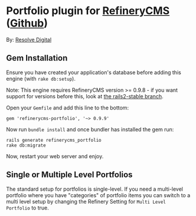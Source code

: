 # Portfolio plugin for [RefineryCMS](http://www.refinerycms.com) ([Github](http://github.com/resolve/refinerycms))

By: [Resolve Digital](http://www.resolvedigital.com)

## Gem Installation

Ensure you have created your application's database before adding this engine (with ``rake db:setup``).

Note: This engine requires RefineryCMS version >= 0.9.8 - if you want support for versions before this,
look at [the rails2-stable branch](https://github.com/resolve/refinerycms-portfolio/tree/rails2-stable).

Open your ``Gemfile`` and add this line to the bottom:

    gem 'refinerycms-portfolio', '~> 0.9.9'

Now run ``bundle install`` and once bundler has installed the gem run:

    rails generate refinerycms_portfolio
    rake db:migrate

Now, restart your web server and enjoy.

## Single or Multiple Level Portfolios

The standard setup for portfolios is single-level.
If you need a multi-level portfolio where you have "categories" of portfolio
items you can switch to a multi level setup by changing the Refinery Setting for
``Multi Level Portfolio`` to true.